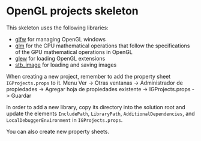 # OpenGL projects skeleton

This skeleton uses the following libraries:

* [glfw](https://www.glfw.org/) for managing OpenGL windows
* [glm](https://glm.g-truc.net/) for the CPU mathematical operations that follow the specifications of the GPU mathematical operations in OpenGL
* [glew](https://glew.sourceforge.net/) for loading OpenGL extensions
* [stb_image](https://github.com/nothings/stb) for loading and saving images

When creating a new project, remember to add the property sheet `IGProjects.props` to it.
Menu Ver -> Otras ventanas -> Administrador de propiedades -> Agregar hoja de propiedades existente -> IGProjects.props -> Guardar

In order to add a new library, copy its directory into the solution root and update the elements `IncludePath`, `LibraryPath`, `AdditionalDependencies`, and `LocalDebuggerEnvironment` in `IGProjects.props`.

You can also create new property sheets.
